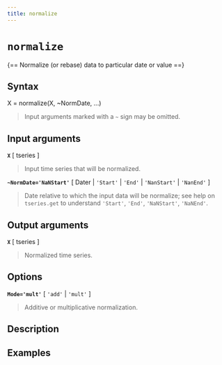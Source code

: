 ```yaml
---
title: normalize
---
```


# `normalize`

{== Normalize (or rebase) data to particular date or value ==}


## Syntax 

X = normalize(X, ~NormDate, ...)
> 
> Input arguments marked with a `~` sign may be omitted.
> 

## Input arguments 

__`X`__ [ tseries ]
> 
> Input time series that will be normalized.
> 

__`~NormDate='NaNStart'`__ [ Dater | `'Start'` | `'End'` |
`'NanStart'` | `'NanEnd'` ]
> 
> Date relative to which the input data will
> be normalize; see help on `tseries.get` to understand `'Start'`, `'End'`,
> `'NaNStart'`, `'NaNEnd'`.
> 

## Output arguments 

__`X`__ [ tseries ]
> 
> Normalized time series.
> 


## Options 

__`Mode='mult'`__ [ `'add'` | `'mult'` ]
> 
> Additive or multiplicative
> normalization.
> 

## Description 



## Examples

```matlab
```

